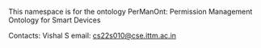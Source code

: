 This namespace is for the ontology PerManOnt: Permission Management Ontology for Smart Devices

Contacts:
Vishal S
email: cs22s010@cse.ittm.ac.in
